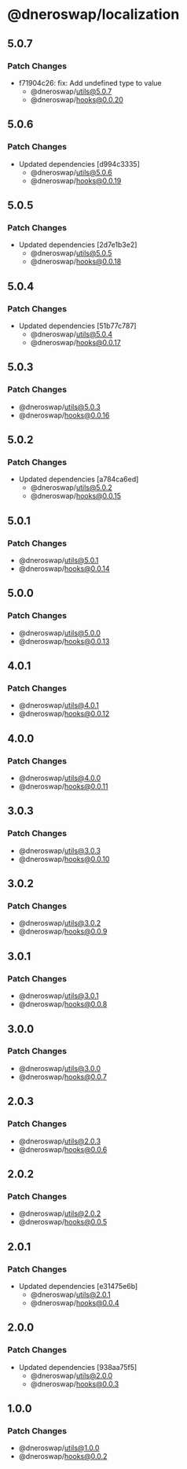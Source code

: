 # @dneroswap/localization

## 5.0.7

### Patch Changes

- f71904c26: fix: Add undefined type to value
  - @dneroswap/utils@5.0.7
  - @dneroswap/hooks@0.0.20

## 5.0.6

### Patch Changes

- Updated dependencies [d994c3335]
  - @dneroswap/utils@5.0.6
  - @dneroswap/hooks@0.0.19

## 5.0.5

### Patch Changes

- Updated dependencies [2d7e1b3e2]
  - @dneroswap/utils@5.0.5
  - @dneroswap/hooks@0.0.18

## 5.0.4

### Patch Changes

- Updated dependencies [51b77c787]
  - @dneroswap/utils@5.0.4
  - @dneroswap/hooks@0.0.17

## 5.0.3

### Patch Changes

- @dneroswap/utils@5.0.3
- @dneroswap/hooks@0.0.16

## 5.0.2

### Patch Changes

- Updated dependencies [a784ca6ed]
  - @dneroswap/utils@5.0.2
  - @dneroswap/hooks@0.0.15

## 5.0.1

### Patch Changes

- @dneroswap/utils@5.0.1
- @dneroswap/hooks@0.0.14

## 5.0.0

### Patch Changes

- @dneroswap/utils@5.0.0
- @dneroswap/hooks@0.0.13

## 4.0.1

### Patch Changes

- @dneroswap/utils@4.0.1
- @dneroswap/hooks@0.0.12

## 4.0.0

### Patch Changes

- @dneroswap/utils@4.0.0
- @dneroswap/hooks@0.0.11

## 3.0.3

### Patch Changes

- @dneroswap/utils@3.0.3
- @dneroswap/hooks@0.0.10

## 3.0.2

### Patch Changes

- @dneroswap/utils@3.0.2
- @dneroswap/hooks@0.0.9

## 3.0.1

### Patch Changes

- @dneroswap/utils@3.0.1
- @dneroswap/hooks@0.0.8

## 3.0.0

### Patch Changes

- @dneroswap/utils@3.0.0
- @dneroswap/hooks@0.0.7

## 2.0.3

### Patch Changes

- @dneroswap/utils@2.0.3
- @dneroswap/hooks@0.0.6

## 2.0.2

### Patch Changes

- @dneroswap/utils@2.0.2
- @dneroswap/hooks@0.0.5

## 2.0.1

### Patch Changes

- Updated dependencies [e31475e6b]
  - @dneroswap/utils@2.0.1
  - @dneroswap/hooks@0.0.4

## 2.0.0

### Patch Changes

- Updated dependencies [938aa75f5]
  - @dneroswap/utils@2.0.0
  - @dneroswap/hooks@0.0.3

## 1.0.0

### Patch Changes

- @dneroswap/utils@1.0.0
- @dneroswap/hooks@0.0.2
